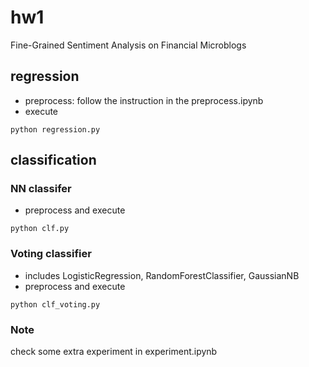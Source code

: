# hw1
Fine-Grained Sentiment Analysis on Financial Microblogs

## regression
- preprocess: follow the instruction in the preprocess.ipynb
- execute
```
python regression.py
```

## classification

### NN classifer
- preprocess and execute
```
python clf.py
```

### Voting classifier
- includes LogisticRegression, RandomForestClassifier, GaussianNB
- preprocess and execute
```
python clf_voting.py
```
### Note
check some extra experiment in experiment.ipynb
